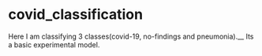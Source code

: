 # covid_classification

Here I am classifying 3 classes(covid-19, no-findings and pneumonia).__
Its a basic experimental model.

